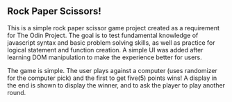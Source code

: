 ## Rock Paper Scissors!

This is a simple rock paper scissor game project created as a requirement for The Odin Project. The goal is to test fundamental knowledge of javascript syntax and basic problem solving skills, as well as practice for logical statement and function creation. A simple UI was added after learning DOM manipulation to make the experience better for users.

The game is simple. The user plays against a computer (uses randomizer for the computer pick) and the first to get five(5) points wins! A display in the end is shown to display the winner, and to ask the player to play another round.
